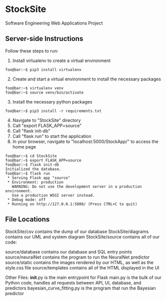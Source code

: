 # StockSite
Software Engineering Web Applications Project


## Server-side Instructions 
Follow these steps to run:

1. Install virtualenv to create a virtual environment
```console
foo@bar:~$ pip3 install virtualenv
```

2. Create and start a virtual environment to install the necessary packages
```console
foo@bar:~$ virtualenv venv
foo@bar:~$ source venv/bin/activate
```

3. Install the necessary python packages
```console
foo@bar:~$ pip3 install -r requirements.txt
```

4. Navigate to "StockSite" directory
5. Call "export FLASK_APP=source"
6. Call "flask init-db"
7. Call "flask run" to start the application
8. In your browser, navigate to "localhost:5000/StockApp/" to access the home page

```console
foo@bar:~$ cd StockSite
foo@bar:~$ export FLASK_APP=source
foo@bar:~$ flask init-db
Initialized the database.
foo@bar:~$ flask run
 * Serving Flask app "source"
 * Environment: production
   WARNING: Do not use the development server in a production environment.
   Use a production WSGI server instead.
 * Debug mode: off
 * Running on http://127.0.0.1:5000/ (Press CTRL+C to quit)
```

## File Locations
StockSite/csv contains the dump of our database
StockSite/diagrams contains our UML and system diagram
StockSite/source contains all of our code:

source/database contains our database and SQL entry points
source/neuralNet contains the program to run the NeuralNet predictor
source/static contains the images rendered by our HTML, as well as the style.css file
source/templates contains all of the HTML displayed in the UI

Other Files:
__init__.py is the main entrypoint for Flask
main.py is the bulk of our Python code, handles all requests between API, UI, database, and predictors
bayesian_curve_fitting.py is the program that run the Bayesian predictor